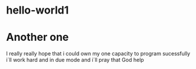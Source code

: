 # hello-world1
Another one
============
I really really hope that i could own my one capacity to program sucessfully
i´ll work hard and in due mode
and i´ll pray that God help 
